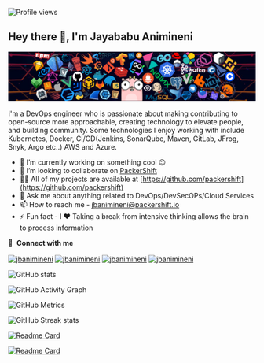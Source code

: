 ![Profile views](https://gpvc.arturio.dev/jbanimineni)

## Hey there 👋, I'm Jayababu Animineni

![Header](./header_1.png)

I'm a DevOps engineer who is passionate about making contributing to open-source more approachable, creating technology to elevate people, and building community. Some technologies I enjoy working with include Kubernetes, Docker, CI/CD(Jenkins, SonarQube, Maven, GitLab, JFrog, Snyk, Argo etc..) AWS and Azure.

- 🔭 I’m currently working on something cool 😉
- 👯 I’m looking to collaborate on [PackerShift](https://github.com/packershift)
- 👨‍💻 All of my projects are available at [https://github.com/packershift](https://github.com/packershift)
- 💬 Ask me about anything related to DevOps/DevSecOPs/Cloud Services
- 📫 How to reach me - jbanimineni@packershift.io
- ⚡ Fun fact - I ❤️ Taking a break from intensive thinking allows the brain to process information

🔗 &nbsp;**Connect with me**
<p align="left">
<a href="https://twitter.com/jbanimineni" target="blank"><img align="center" src="https://raw.githubusercontent.com/rahuldkjain/github-profile-readme-generator/master/src/images/icons/Social/twitter.svg" alt="jbanimineni" height="30" width="40" /></a>
<a href="https://linkedin.com/in/jbanimineni" target="blank"><img align="center" src="https://raw.githubusercontent.com/rahuldkjain/github-profile-readme-generator/master/src/images/icons/Social/linked-in-alt.svg" alt="jbanimineni" height="30" width="40" /></a>
<a href="https://instagram.com/jbanimineni" target="blank"><img align="center" src="https://raw.githubusercontent.com/rahuldkjain/github-profile-readme-generator/master/src/images/icons/Social/instagram.svg" alt="jbanimineni" height="30" width="40" /></a>
<a href="https://discord.gg/jbanimineni" target="blank"><img align="center" src="https://raw.githubusercontent.com/rahuldkjain/github-profile-readme-generator/master/src/images/icons/Social/discord.svg" alt="jbanimineni" height="30" width="40" /></a>
</p>

![GitHub stats](https://github-readme-stats.vercel.app/api?username=jbanimineni&show_icons=true&theme=synthwave) 

![GitHub Activity Graph](https://activity-graph.herokuapp.com/graph?username=jbanimineni)

![GitHub Metrics](https://metrics.lecoq.io/jbanimineni?template=classic&base.indepth=true&base.hireable=true&base=header%2C%20activity%2C%20community%2C%20repositories%2C%20metadata&base.indepth=true&base.hireable=true&base.skip=false&config.timezone=Asia%2FCalcutta) 

![GitHub Streak stats](https://github-readme-streak-stats.herokuapp.com/?user=jbanimineni&show_icons=true&theme=shades-of-purple)

[![Readme Card](https://github-readme-stats.vercel.app/api/pin/?username=packershift&repo=docker-actions-builder&theme=prussian)](https://github.com/packershift/docker-actions-builder)

[![Readme Card](https://github-readme-stats.vercel.app/api/pin/?username=packershift&repo=packershift&theme=prussian)](https://github.com/packershift/packershift)
